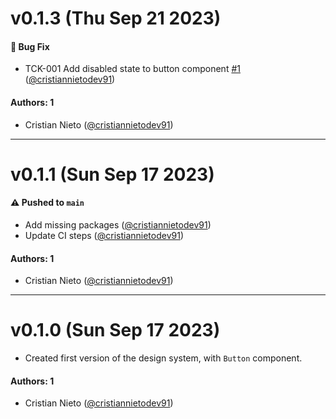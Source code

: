 # v0.1.3 (Thu Sep 21 2023)

#### 🐛 Bug Fix

- TCK-001 Add disabled state to button component [#1](https://github.com/cristiannietodev91/cs-forms/pull/1) ([@cristiannietodev91](https://github.com/cristiannietodev91))

#### Authors: 1

- Cristian Nieto ([@cristiannietodev91](https://github.com/cristiannietodev91))

---

# v0.1.1 (Sun Sep 17 2023)

#### ⚠️ Pushed to `main`

- Add missing packages ([@cristiannietodev91](https://github.com/cristiannietodev91))
- Update CI steps ([@cristiannietodev91](https://github.com/cristiannietodev91))

#### Authors: 1

- Cristian Nieto ([@cristiannietodev91](https://github.com/cristiannietodev91))

---

# v0.1.0 (Sun Sep 17 2023)

- Created first version of the design system, with `Button` component.

#### Authors: 1

- Cristian Nieto ([@cristiannietodev91](https://github.com/cristiannietodev91))